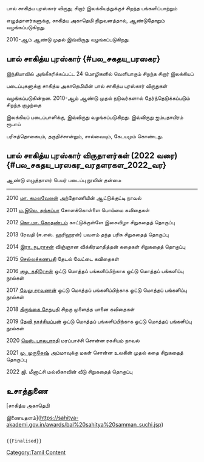 பால் சாகித்ய புரஸ்கார் விருது, சிறார் இலக்கியத்துக்குச் சிறந்த பங்களிப்பாற்றும்
எழுத்தாளர்களுக்கு, சாகித்ய அகாதெமி நிறுவனத்தால், ஆண்டுதோறும் வழங்கப்படுகிறது.
2010-ஆம் ஆண்டு முதல் இவ்விருது வழங்கப்படுகிறது.

## பால் சாகித்ய புரஸ்கார் {#பல_சகதய_பரஸகர}

இந்தியாவில் அங்கீகரிக்கப்பட்ட 24 மொழிகளில் வெளியாகும் சிறந்த சிறார் இலக்கியப்
படைப்புகளுக்கு சாகித்ய அகாதெமியின் பால் சாகித்ய புரஸ்கார் விருதுகள்
வழங்கப்படுகின்றன. 2010-ஆம் ஆண்டு முதல் நடுவர்களால் தேர்ந்தெடுக்கப்படும் சிறந்த குழந்தை
இலக்கியப் படைப்பாளிக்கு, இவ்விருது வழங்கப்படுகிறது. இவ்விருது ஐம்பதாயிரம் ரூபாய்
பரிசுத்தொகையும், தகுதிச்சான்றும், சால்வையும், கேடயமும் கொண்டது.

## பால் சாகித்ய புரஸ்கார் விருதாளர்கள் (2022 வரை) {#பல_சகதய_பரஸகர_வரதளரகள_2022_வர}

  ஆண்டு   எழுத்தாளர் பெயர்                                   படைப்பு                              நூலின் தன்மை
  ------ ----------------------------------------------- ----------------------------------- ---------------------------
  2010   [மா. கமலவேலன்](மா._கமலவேலன் "wikilink")           அந்தோணியின் ஆட்டுக்குட்டி                நாவல்
  2011   [ம.இலெ. தங்கப்பா](ம.இலெ._தங்கப்பா "wikilink")       சோளக்கொள்ளை பொம்மை                     கவிதைகள்
  2012   [கொ.மா. கோதண்டம்](கொ.மா._கோதண்டம் "wikilink")       காட்டுக்குள்ளே இசைவிழா                 சிறுகதைத் தொகுப்பு
  2013   ரேவதி (ஈ.எஸ். ஹரிஹரன்)                            பவளம் தந்த பரிசு                      சிறுகதைத் தொகுப்பு
  2014   [இரா. நடராசன்](இரா._நடராசன் "wikilink")           விஞ்ஞான விக்கிரமாதித்தன் கதைகள்          சிறுகதைத் தொகுப்பு
  2015   [செல்லக்கணபதி](செல்லக்கணபதி "wikilink")             தேடல் வேட்டை                          கவிதைகள்
  2016   [குழ. கதிரேசன்](குழ._கதிரேசன் "wikilink")         ஒட்டு மொத்தப் பங்களிப்பிற்காக             ஒட்டு மொத்தப் பங்களிப்பு நூல்கள்
  2017   [வேலு சரவணன்](வேலு_சரவணன் "wikilink")             ஒட்டு மொத்தப் பங்களிப்பிற்காக             ஒட்டு மொத்தப் பங்களிப்பு நூல்கள்
  2018   [கிருங்கை சேதுபதி](கிருங்கை_சேதுபதி "wikilink")   சிறகு முளைத்த யானை                   கவிதைகள்
  2019   [தேவி நாச்சியப்பன்](தேவி_நாச்சியப்பன் "wikilink")     ஒட்டு மொத்தப் பங்களிப்பிற்காக             ஒட்டு மொத்தப் பங்களிப்பு நூல்கள்
  2020   [யெஸ். பாலபாரதி](யெஸ்.பாலபாரதி "wikilink")        மரப்பாச்சி சொன்ன ரகசியம்                நாவல்
  2021   [மு. முருகேஷ்](மு._முருகேஷ் "wikilink")           அம்மாவுக்கு மகள் சொன்ன உலகின் முதல் கதை   சிறுகதைத் தொகுப்பு
  2022   ஜி. மீனாட்சி                                      மல்லிகாவின் வீடு                       சிறுகதைத் தொகுப்பு

## உசாத்துணை

[சாகித்ய அகாதெமி
இணையதளம்](https://sahitya-akademi.gov.in/awards/bal%20sahitya%20samman_suchi.jsp)

```{=mediawiki}
{{Finalised}}
```
[Category:Tamil Content](Category:Tamil_Content "wikilink")

